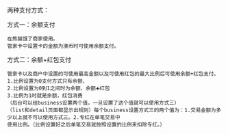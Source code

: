 两种支付方式：

方式一：余额支付

```
在熊猫饿了商家使用。
管家卡中设置卡的金额为澳币时可使用余额支付。
```

方式二：余额+红包支付

```
管家卡以及商户中设置的可使用最高金额以及可使用红包的最大比例后可使用余额+红包支付。
1.比例设置为0支付方式只有余额，
2.比例设置为0到1之间时为余额，余额➕红包
3.比例为1时就是余额，红包消费
（后台可以给business设置两个值，一旦设置了这个值就可以使用方式三）
（list和detail页面都显示出规则）每个business设置方式三的两个值为：1.交易金额为多少以上就不可以使用方式三。2.专红在单笔交易中
使用比例。（比例设置好之后单笔交易就按照设置的比例来扣除专红。）
```



